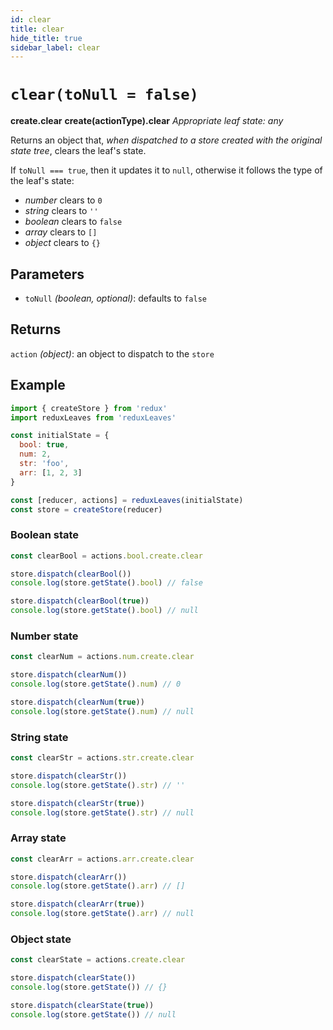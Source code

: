 ```yaml
---
id: clear
title: clear
hide_title: true
sidebar_label: clear
---
```


# `clear(toNull = false)`
**create.clear**
**create(actionType).clear**
*Appropriate leaf state: any*

Returns an object that, *when dispatched to a store created with the original state tree*, clears the leaf's state.

If `toNull === true`, then it updates it to `null`, otherwise it follows the type of the leaf's state:
- *number* clears to `0`
- *string* clears to `''`
- *boolean* clears to `false`
- *array* clears to `[]`
- *object* clears to `{}`

## Parameters
- `toNull` *(boolean, optional)*: defaults to `false`

## Returns
`action` *(object)*: an object to dispatch to the `store`

## Example
```js
import { createStore } from 'redux'
import reduxLeaves from 'reduxLeaves'

const initialState = {
  bool: true,
  num: 2,
  str: 'foo',
  arr: [1, 2, 3]
}

const [reducer, actions] = reduxLeaves(initialState)
const store = createStore(reducer)
```
### Boolean state
```js
const clearBool = actions.bool.create.clear

store.dispatch(clearBool())
console.log(store.getState().bool) // false

store.dispatch(clearBool(true))
console.log(store.getState().bool) // null
```
### Number state
```js
const clearNum = actions.num.create.clear

store.dispatch(clearNum())
console.log(store.getState().num) // 0

store.dispatch(clearNum(true))
console.log(store.getState().num) // null
```
### String state
```js
const clearStr = actions.str.create.clear

store.dispatch(clearStr())
console.log(store.getState().str) // ''

store.dispatch(clearStr(true))
console.log(store.getState().str) // null
```
### Array state
```js
const clearArr = actions.arr.create.clear

store.dispatch(clearArr())
console.log(store.getState().arr) // []

store.dispatch(clearArr(true))
console.log(store.getState().arr) // null
```
### Object state
```js
const clearState = actions.create.clear

store.dispatch(clearState())
console.log(store.getState()) // {}

store.dispatch(clearState(true))
console.log(store.getState()) // null
```